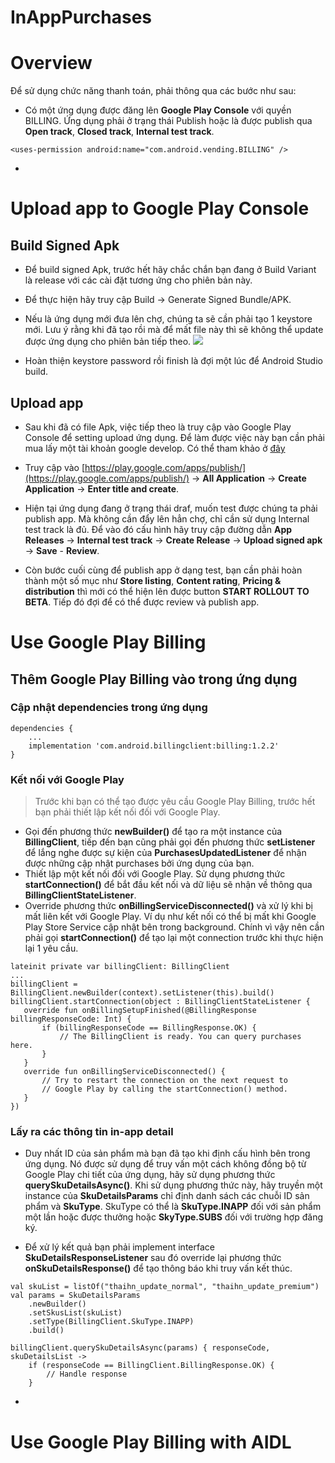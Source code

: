 # InAppPurchases

# Overview

Để sử dụng chức năng thanh toán, phải thông qua các bước như sau:

* Có một ứng dụng được đăng lên **Google Play Console** với quyền BILLING. Ứng dụng phải ở trạng thái Publish hoặc là được publish qua **Open track**, **Closed track**, **Internal test track**.

```
<uses-permission android:name="com.android.vending.BILLING" />
```

* 


# Upload app to Google Play Console

## Build Signed Apk

* Để build signed Apk, trước hết hãy chắc chắn bạn đang ở Build Variant là release với các cài đặt tương ứng cho phiên bản này.
* Để thực hiện hãy truy cập Build -> Generate Signed Bundle/APK.
* Nếu là ứng dụng mới đưa lên chợ, chúng ta sẽ cần phải tạo 1 keystore mới. Lưu ý rằng khi đã tạo rồi mà để mất file này thì sẽ không thể update được ứng dụng cho phiên bản tiếp theo.
![](https://cdn-images-1.medium.com/max/800/0*uDKK6bSyT9c-v6gh)

*   Hoàn thiện keystore password rồi finish là đợi một lúc để Android Studio build.

## Upload app

* Sau khi đã có file Apk, việc tiếp theo là truy cập vào Google Play Console để setting upload ứng dụng. Để làm được việc này bạn cần phải mua lấy một tài khoản google develop. Có thể tham khảo ở [đây](https://support.magplus.com/hc/en-us/articles/204270878-Android-Setting-up-Your-Google-Play-Developer-Account)

* Truy cập vào [https://play.google.com/apps/publish/](https://play.google.com/apps/publish/) -> **All Application** -> **Create Application** -> **Enter title and create**.

* Hiện tại ứng dụng đang ở trạng thái draf, muốn test được chúng ta phải publish app. Mà không cần đẩy lên hẳn chợ, chỉ cần sử dụng Internal test track là đủ. Để vào đó cấu hình hãy truy cập đường dẫn **App Releases** -> **Internal test track** -> **Create Release** -> **Upload signed apk** -> **Save** - **Review**.  

* Còn bước cuối cùng để publish app ở dạng test, bạn cần phải hoàn thành một số mục như **Store listing**, **Content rating**, **Pricing & distribution** thì mới có thể hiện lên được button **START ROLLOUT TO BETA**. Tiếp đó đợi để có thể được review và publish app. 
# Use Google Play Billing

## Thêm Google Play Billing vào trong ứng dụng

### Cập nhật dependencies trong ứng dụng

```
dependencies {
    ...
    implementation 'com.android.billingclient:billing:1.2.2'
}
```

### Kết nối với Google Play

> Trước khi bạn có thể tạo được yêu cầu Google Play Billing, trước hết bạn phải thiết lập kết nối đối với Google Play.

* Gọi đến phương thức **newBuilder()** để tạo ra một instance của **BillingClient**, tiếp đến bạn cũng phải gọi đến phương thức **setListener** để lắng nghe được sự kiện của **PurchasesUpdatedListener** để nhận được những cập nhật purchases bởi ứng dụng của bạn.
* Thiết lập một kết nối đối với Google Play. Sử dụng phương thức **startConnection()** để bắt đầu kết nối và dữ liệu sẽ nhận về thông qua **BillingClientStateListener**.
* Override phương thức **onBillingServiceDisconnected()** và xử lý khi bị mất liên kết với Google Play. Ví dụ như kết nối có thể bị mất khi Google Play Store Service cập nhật bên trong background. Chính vì vậy nên cần phải gọi **startConnection()** để tạo lại một connection trước khi thực hiện lại 1 yêu cầu.

```
lateinit private var billingClient: BillingClient
...
billingClient = BillingClient.newBuilder(context).setListener(this).build()
billingClient.startConnection(object : BillingClientStateListener {
   override fun onBillingSetupFinished(@BillingResponse billingResponseCode: Int) {
       if (billingResponseCode == BillingResponse.OK) {
           // The BillingClient is ready. You can query purchases here.
       }
   }
   override fun onBillingServiceDisconnected() {
       // Try to restart the connection on the next request to
       // Google Play by calling the startConnection() method.
   }
})
```

### Lấy ra các thông tin in-app detail

* Duy nhất ID của sản phẩm mà bạn đã tạo khi định cấu hình bên trong ứng dụng. Nó được sử dụng để truy vấn một cách không đồng bộ từ Google Play chi tiết của ứng dụng, hãy sử dụng phương thức **querySkuDetailsAsync()**. Khi sử dụng phương thức này, hãy truyền một instance của **SkuDetailsParams** chỉ định danh sách các chuỗi ID sản phẩm và **SkuType**. SkuType có thể là **SkuType.INAPP** đối với sản phẩm một lần hoặc được thưởng hoặc **SkyType.SUBS** đối với trường hợp đăng ký.

* Để xử lý kết quả bạn phải implement interface **SkuDetailsResponseListener** sau đó override lại phương thức **onSkuDetailsResponse()** để tạo thông báo khi truy vấn kết thúc.

```
val skuList = listOf("thaihn_update_normal", "thaihn_update_premium")
val params = SkuDetailsParams
    .newBuilder()
    .setSkusList(skuList)
    .setType(BillingClient.SkuType.INAPP)
    .build()
    
billingClient.querySkuDetailsAsync(params) { responseCode, skuDetailsList ->
    if (responseCode == BillingClient.BillingResponse.OK) {
        // Handle response
    }
```

* 

# Use Google Play Billing with AIDL

